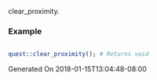 clear_proximity.
### Example

```perl

quest::clear_proximity(); # Returns void
```


Generated On 2018-01-15T13:04:48-08:00